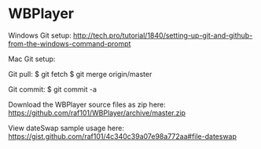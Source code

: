 # WBPlayer
Windows Git setup:
http://tech.pro/tutorial/1840/setting-up-git-and-github-from-the-windows-command-prompt

Mac Git setup:
	
Git pull:
	$ git fetch
	$ git merge origin/master

Git commit:
	$ git commit -a
	
Download the WBPlayer source files as zip here:
https://github.com/raf101/WBPlayer/archive/master.zip
	
View dateSwap sample usage here:
https://gist.github.com/raf101/4c340c39a07e98a772aa#file-dateswap
